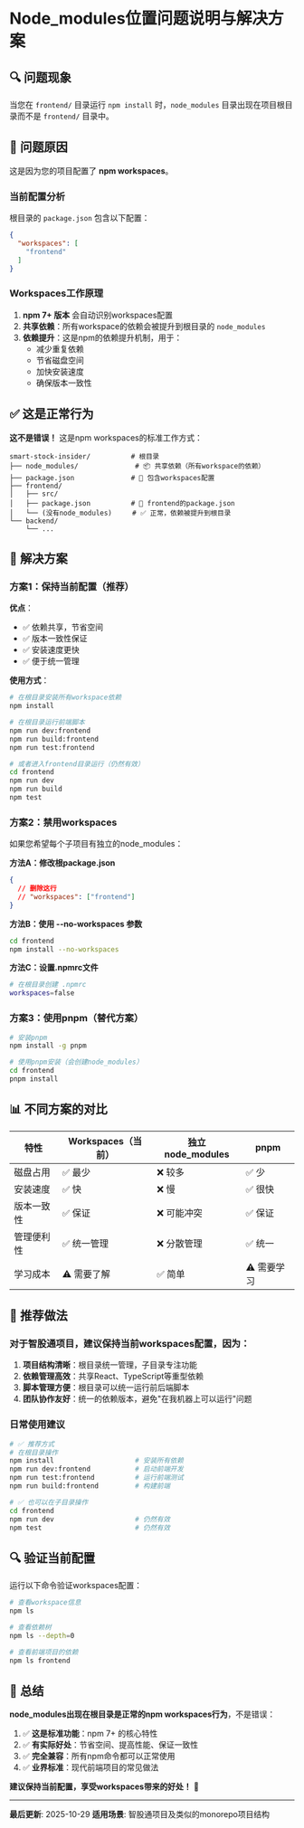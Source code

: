 # Node_modules位置问题说明与解决方案

## 🔍 问题现象

当您在 `frontend/` 目录运行 `npm install` 时，`node_modules` 目录出现在项目根目录而不是 `frontend/` 目录中。

## 🎯 问题原因

这是因为您的项目配置了 **npm workspaces**。

### 当前配置分析

根目录的 `package.json` 包含以下配置：

```json
{
  "workspaces": [
    "frontend"
  ]
}
```

### Workspaces工作原理

1. **npm 7+ 版本** 会自动识别workspaces配置
2. **共享依赖**：所有workspace的依赖会被提升到根目录的 `node_modules`
3. **依赖提升**：这是npm的依赖提升机制，用于：
   - 减少重复依赖
   - 节省磁盘空间
   - 加快安装速度
   - 确保版本一致性

## ✅ 这是正常行为

**这不是错误！** 这是npm workspaces的标准工作方式：

```
smart-stock-insider/          # 根目录
├── node_modules/              # 📦 共享依赖（所有workspace的依赖）
├── package.json              # 📄 包含workspaces配置
├── frontend/
│   ├── src/
│   ├── package.json          # 📄 frontend的package.json
│   └── (没有node_modules)     # ✅ 正常，依赖被提升到根目录
└── backend/
    └── ...
```

## 🔧 解决方案

### 方案1：保持当前配置（推荐）

**优点**：
- ✅ 依赖共享，节省空间
- ✅ 版本一致性保证
- ✅ 安装速度更快
- ✅ 便于统一管理

**使用方式**：
```bash
# 在根目录安装所有workspace依赖
npm install

# 在根目录运行前端脚本
npm run dev:frontend
npm run build:frontend
npm run test:frontend

# 或者进入frontend目录运行（仍然有效）
cd frontend
npm run dev
npm run build
npm test
```

### 方案2：禁用workspaces

如果您希望每个子项目有独立的node_modules：

**方法A：修改根package.json**
```json
{
  // 删除这行
  // "workspaces": ["frontend"]
}
```

**方法B：使用 --no-workspaces 参数**
```bash
cd frontend
npm install --no-workspaces
```

**方法C：设置.npmrc文件**
```bash
# 在根目录创建 .npmrc
workspaces=false
```

### 方案3：使用pnpm（替代方案）

```bash
# 安装pnpm
npm install -g pnpm

# 使用pnpm安装（会创建node_modules）
cd frontend
pnpm install
```

## 📊 不同方案的对比

| 特性 | Workspaces（当前） | 独立node_modules | pnpm |
|------|-------------------|------------------|------|
| 磁盘占用 | ✅ 最少 | ❌ 较多 | ✅ 少 |
| 安装速度 | ✅ 快 | ❌ 慢 | ✅ 很快 |
| 版本一致性 | ✅ 保证 | ❌ 可能冲突 | ✅ 保证 |
| 管理便利性 | ✅ 统一管理 | ❌ 分散管理 | ✅ 统一 |
| 学习成本 | ⚠️ 需要了解 | ✅ 简单 | ⚠️ 需要学习 |

## 🎯 推荐做法

### 对于智股通项目，建议**保持当前workspaces配置**，因为：

1. **项目结构清晰**：根目录统一管理，子目录专注功能
2. **依赖管理高效**：共享React、TypeScript等重型依赖
3. **脚本管理方便**：根目录可以统一运行前后端脚本
4. **团队协作友好**：统一的依赖版本，避免"在我机器上可以运行"问题

### 日常使用建议

```bash
# ✅ 推荐方式
# 在根目录操作
npm install                    # 安装所有依赖
npm run dev:frontend           # 启动前端开发
npm run test:frontend          # 运行前端测试
npm run build:frontend         # 构建前端

# ✅ 也可以在子目录操作
cd frontend
npm run dev                    # 仍然有效
npm test                       # 仍然有效
```

## 🔍 验证当前配置

运行以下命令验证workspaces配置：

```bash
# 查看workspace信息
npm ls

# 查看依赖树
npm ls --depth=0

# 查看前端项目的依赖
npm ls frontend
```

## 📝 总结

**node_modules出现在根目录是正常的npm workspaces行为**，不是错误：

1. ✅ **这是标准功能**：npm 7+ 的核心特性
2. ✅ **有实际好处**：节省空间、提高性能、保证一致性
3. ✅ **完全兼容**：所有npm命令都可以正常使用
4. ✅ **业界标准**：现代前端项目的常见做法

**建议保持当前配置，享受workspaces带来的好处！** 🎉

---

**最后更新**: 2025-10-29
**适用场景**: 智股通项目及类似的monorepo项目结构